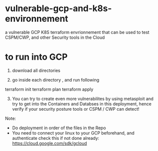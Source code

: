 # vulnerable-gcp-and-k8s-environnement

a vulnerable GCP K8S terraform envrionnement that can be used to test CSPM/CWP, and other Security tools in the Cloud

# to run into GCP 

1) download all directories

2) go inside each directory , and run following

terraform init
terraform plan 
terraform apply

3) You can try to create even more vulnerabilites by using metasploit and try to get into the Containers and Databses in this deployment, hence verify if your security posture tools or CSPM / CWP can detect!

Note:
+ Do deployment in order of the files in the Repo
+ You need to connect your linux to your GCP beforehand, and authenticate
check this if not done already:
https://cloud.google.com/sdk/gcloud
